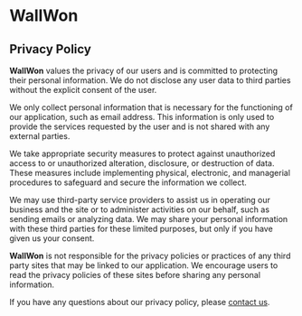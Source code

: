 # WallWon
## Privacy Policy
**WallWon** values the privacy of our users and is committed to protecting their personal information. We do not disclose any user data to third parties without the explicit consent of the user.

We only collect personal information that is necessary for the functioning of our application, such as email address. This information is only used to provide the services requested by the user and is not shared with any external parties.

We take appropriate security measures to protect against unauthorized access to or unauthorized alteration, disclosure, or destruction of data. These measures include implementing physical, electronic, and managerial procedures to safeguard and secure the information we collect.

We may use third-party service providers to assist us in operating our business and the site or to administer activities on our behalf, such as sending emails or analyzing data. We may share your personal information with these third parties for these limited purposes, but only if you have given us your consent.

**WallWon** is not responsible for the privacy policies or practices of any third party sites that may be linked to our application. We encourage users to read the privacy policies of these sites before sharing any personal information.

If you have any questions about our privacy policy, please [contact us](mailto:hungnm.dev.200799@gmail.com).
